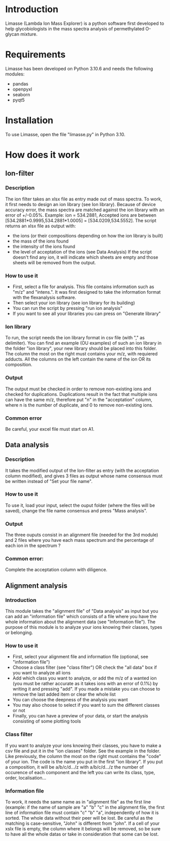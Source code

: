 # Introduction

Limasse (Lambda Ion Mass Explorer) is a python software first developed to help glycobiologists in the mass spectra analysis of permethylated O-glycan mixture.

# Requirements

Limasse has been developed on Python 3.10.6 and needs the following modules:
- pandas
- openpyxl
- seaborn
- pyqt5

# Installation

To use Limasse, open the file "limasse.py" in Python 3.10.

# How does it work
## Ion-filter
### Description
The ion filter takes an xlsx file as entry made out of  mass spectra. To work, it first needs to design an ion library (see Ion library). Because of device accuracy error, the  mass spectra are matched against the ion library with an error of +/-0.05%. Example: ion = 534.2881, Accepted ions are between [534.2881\*0.9995,534.2881\*1.0005] = [534.0209,534.5552].
The script returns an xlsx file as output with:
- the ions (or their compositions depending on how the ion library is built)
- the mass of the ions found
- the intensity of the ions found
- the level of acceptation of the ions (see Data Analysis)
If the script doesn't find any ion, it will indicate which sheets are empty and those sheets will be removed  from the output.

### How to use it
- First, select a file for analysis. This file contains information such as "m/z" and "intens.". It was first designed to take the information format with the flexanalysis software. 
- Then select your ion library (see ion library for its building)
- You can run the script by pressing "run ion analysis"
- If you want to see all your libraries  you can press on "Generate library"
### Ion library
To run, the script needs the ion library format in csv file (with "," as delimiter). You can find an example (OU examples) of such an ion library in the folder "ion library", your new library should be placed into this folder. The column the most on the right must contains your m/z, with requiered adducts. All the columns on the left contain the name of the ion OR its composition.

### Output
The output must be checked in order to remove non-existing ions and checked for duplications. Duplications result in the fact that multiple ions can have the same m/z, therefore put "n" in the "acceptation" column, where n is the number of duplicate, and 0 to remove non-existing ions.
### Common error
Be careful, your excel file must start on A1.

## Data analysis
### Description
It takes the modified output of the Ion-filter as entry (with the acceptation column modified), and gives 3 files as output whose name consensus must be written instead of "Set your file name".
### How to use it
To use it, load your input, select the ouput folder (where the files will be saved), change the file name consensus and press "Mass analysis".
### Output
The three ouputs consist in an alignment file (needed for the 3rd module) and 2 files where you have each  mass spectrum and the percentage of each ion in the spectrum ?
### Common error:
Complete the acceptation column with diligence.
## Alignment analysis
### Introduction
This module takes the "alignment file" of "Data analysis" as input but you can add an "information file" which consists of a file where you have the whole information about the alignment data (see "Information file"). The purpose of this module is to analyze your ions knowing their classes, types or belonging.
### How to use it
- First, select your alignment file and information file (optional, see "information file")
- Choose a class filter (see "class filter") OR check the "all data" box if you want to analyze all ions
- Add which class you want to analyze, or add the m/z of a wanted ion (you must be rather accurate as it takes ions with an error of 0.1%) by writing it and pressing "add". If you made a mistake you can choose to remove the last added item or clear the whole list
- You can choose the deepness of the  analysis you want
- You may also choose to select if you want to sum the different classes or not
- Finally, you can have a preview of your data, or start the analysis consisting of some plotting tools
### Class filter
If you want to analyze your ions knowing their classes, you have to make a csv file and put it in the "ion classes" folder. See the example in the folder. Like previously, the column the most on the right must contains the "code" of your ion. The code is the name you put in the first "ion library". If you put a composition, it will be a/b/c/d.../z with a/b/c/d.../z the number of occurence of each component and the left you can write  its class, type, order, localisation...
### Information file
To work, it needs the same name as in "alignment file" as the first line (example: if the name of sample are "a" "b" "c" in  the alignment file, the first line of information file must contain "c" "b" "a", independently of how  it is sorted. The whole data  without  their peer will be lost. Be careful as the matching is case-sensitive, "John" is different from "john". If a cell of your xslx file is empty, the column where it belongs will be removed, so be sure to have all the whole datas or take in consideration that some can be lost.